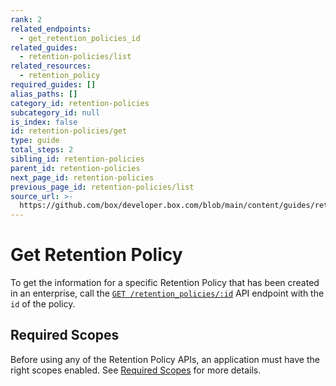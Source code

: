 ```yaml
---
rank: 2
related_endpoints:
  - get_retention_policies_id
related_guides:
  - retention-policies/list
related_resources:
  - retention_policy
required_guides: []
alias_paths: []
category_id: retention-policies
subcategory_id: null
is_index: false
id: retention-policies/get
type: guide
total_steps: 2
sibling_id: retention-policies
parent_id: retention-policies
next_page_id: retention-policies
previous_page_id: retention-policies/list
source_url: >-
  https://github.com/box/developer.box.com/blob/main/content/guides/retention-policies/get.md
---
```

# Get Retention Policy

To get the information for a specific Retention Policy that has been created in
an enterprise, call the [`GET /retention_policies/:id`][retention] API endpoint
with the `id` of the policy.

<Samples id='get_retention_policies_id' >

</Samples>

## Required Scopes

Before using any of the Retention Policy APIs, an application must have the
right scopes enabled. See [Required Scopes][scopes] for more details.

[retention]: e://get_retention_policies_id
[scopes]: g://retention-policies#required-scopes